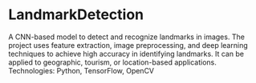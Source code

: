 # LandmarkDetection
A CNN-based model to detect and recognize landmarks in images. The project uses feature extraction, image preprocessing, and deep learning techniques to achieve high accuracy in identifying landmarks. It can be applied to geographic, tourism, or location-based applications.  Technologies: Python, TensorFlow, OpenCV
